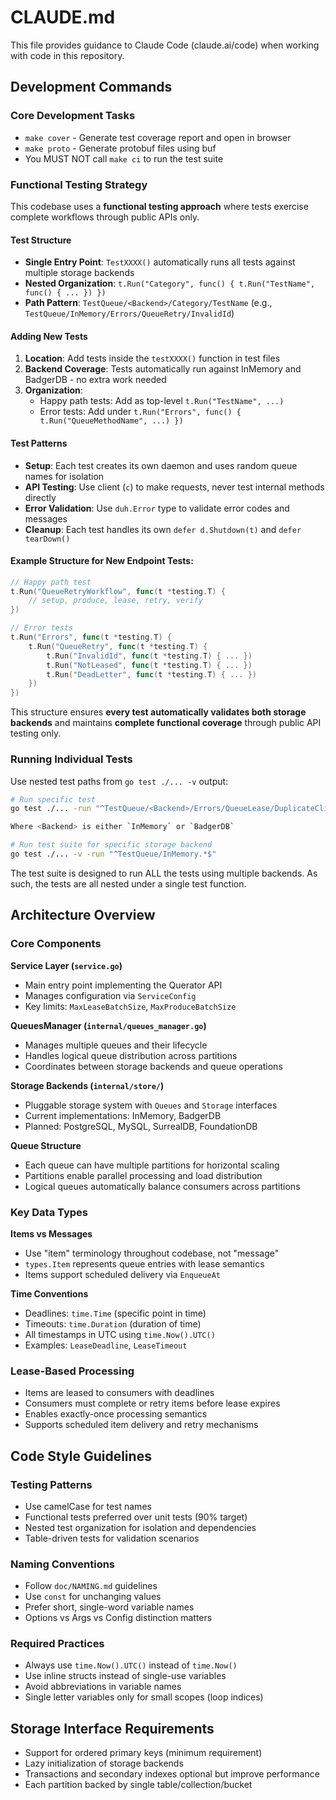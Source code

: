 # CLAUDE.md

This file provides guidance to Claude Code (claude.ai/code) when working with code in this repository.

## Development Commands

### Core Development Tasks
- `make cover` - Generate test coverage report and open in browser
- `make proto` - Generate protobuf files using buf
- You MUST NOT call `make ci` to run the test suite

### Functional Testing Strategy

This codebase uses a **functional testing approach** where tests exercise complete workflows through public APIs only.

#### Test Structure
- **Single Entry Point**: `TestXXXX()` automatically runs all tests against multiple storage backends
- **Nested Organization**: `t.Run("Category", func() { t.Run("TestName", func() { ... }) })`
- **Path Pattern**: `TestQueue/<Backend>/Category/TestName` (e.g., `TestQueue/InMemory/Errors/QueueRetry/InvalidId`)

#### Adding New Tests
1. **Location**: Add tests inside the `testXXXX()` function in test files
2. **Backend Coverage**: Tests automatically run against InMemory and BadgerDB - no extra work needed
3. **Organization**:
    - Happy path tests: Add as top-level `t.Run("TestName", ...)`
    - Error tests: Add under `t.Run("Errors", func() { t.Run("QueueMethodName", ...) })`

#### Test Patterns
- **Setup**: Each test creates its own daemon and uses random queue names for isolation
- **API Testing**: Use client (`c`) to make requests, never test internal methods directly
- **Error Validation**: Use `duh.Error` type to validate error codes and messages
- **Cleanup**: Each test handles its own `defer d.Shutdown(t)` and `defer tearDown()`

#### Example Structure for New Endpoint Tests:
  ```go
  // Happy path test
  t.Run("QueueRetryWorkflow", func(t *testing.T) {
      // setup, produce, lease, retry, verify
  })

  // Error tests
  t.Run("Errors", func(t *testing.T) {
      t.Run("QueueRetry", func(t *testing.T) {
          t.Run("InvalidId", func(t *testing.T) { ... })
          t.Run("NotLeased", func(t *testing.T) { ... })
          t.Run("DeadLetter", func(t *testing.T) { ... })
      })
  })
```

This structure ensures **every test automatically validates both storage backends** and maintains **complete functional
coverage** through public API testing only.

### Running Individual Tests
Use nested test paths from `go test ./... -v` output:
```bash
# Run specific test
go test ./... -run "^TestQueue/<Backend>/Errors/QueueLease/DuplicateClientId$"

Where <Backend> is either `InMemory` or `BadgerDB`

# Run test suite for specific storage backend
go test ./... -v -run "^TestQueue/InMemory.*$"
```

The test suite is designed to run ALL the tests using multiple backends. As such,
the tests are all nested under a single test function.

## Architecture Overview

### Core Components

**Service Layer (`service.go`)**
- Main entry point implementing the Querator API
- Manages configuration via `ServiceConfig`
- Key limits: `MaxLeaseBatchSize`, `MaxProduceBatchSize`

**QueuesManager (`internal/queues_manager.go`)**
- Manages multiple queues and their lifecycle
- Handles logical queue distribution across partitions
- Coordinates between storage backends and queue operations

**Storage Backends (`internal/store/`)**
- Pluggable storage system with `Queues` and `Storage` interfaces
- Current implementations: InMemory, BadgerDB
- Planned: PostgreSQL, MySQL, SurrealDB, FoundationDB

**Queue Structure**
- Each queue can have multiple partitions for horizontal scaling
- Partitions enable parallel processing and load distribution
- Logical queues automatically balance consumers across partitions

### Key Data Types

**Items vs Messages**
- Use "item" terminology throughout codebase, not "message"
- `types.Item` represents queue entries with lease semantics
- Items support scheduled delivery via `EnqueueAt`

**Time Conventions**
- Deadlines: `time.Time` (specific point in time)
- Timeouts: `time.Duration` (duration of time)
- All timestamps in UTC using `time.Now().UTC()`
- Examples: `LeaseDeadline`, `LeaseTimeout`

### Lease-Based Processing
- Items are leased to consumers with deadlines
- Consumers must complete or retry items before lease expires
- Enables exactly-once processing semantics
- Supports scheduled item delivery and retry mechanisms

## Code Style Guidelines

### Testing Patterns
- Use camelCase for test names
- Functional tests preferred over unit tests (90% target)
- Nested test organization for isolation and dependencies
- Table-driven tests for validation scenarios

### Naming Conventions
- Follow `doc/NAMING.md` guidelines
- Use `const` for unchanging values
- Prefer short, single-word variable names
- Options vs Args vs Config distinction matters

### Required Practices
- Always use `time.Now().UTC()` instead of `time.Now()`
- Use inline structs instead of single-use variables
- Avoid abbreviations in variable names
- Single letter variables only for small scopes (loop indices)

## Storage Interface Requirements
- Support for ordered primary keys (minimum requirement)
- Lazy initialization of storage backends
- Transactions and secondary indexes optional but improve performance
- Each partition backed by single table/collection/bucket